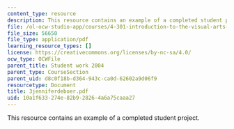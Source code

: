 ```yaml
---
content_type: resource
description: This resource contains an example of a completed student project.
file: /ol-ocw-studio-app/courses/4-301-introduction-to-the-visual-arts-spring-2007/10a1f633274e82b928264a6a75caaa27_3jenniferdeboer.pdf
file_size: 56650
file_type: application/pdf
learning_resource_types: []
license: https://creativecommons.org/licenses/by-nc-sa/4.0/
ocw_type: OCWFile
parent_title: Student work 2004
parent_type: CourseSection
parent_uid: d8c0f18b-d364-943c-ca0d-62602a9d06f9
resourcetype: Document
title: 3jenniferdeboer.pdf
uid: 10a1f633-274e-82b9-2826-4a6a75caaa27
---
```

This resource contains an example of a completed student project.